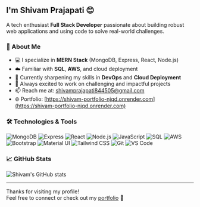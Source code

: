 ## I'm Shivam Prajapati 😊

A tech enthusiast **Full Stack Developer** passionate about building robust web applications and using code to solve real-world challenges.

### 🚀 About Me

- 💻 I specialize in **MERN Stack** (MongoDB, Express, React, Node.js)
- ☁️ Familiar with **SQL**, **AWS**,  and cloud deployment
- 🌱 Currently sharpening my skills in **DevOps** and **Cloud Deployment**
- 🔭 Always excited to work on challenging and impactful projects
- 📫 Reach me at: [shivamprajapati844505@gmail.com](mailto:shivamprajapati844505@gmail.com)
- 🌐 Portfolio: [https://shivam-portfolio-njqd.onrender.com](https://shivam-portfolio-njqd.onrender.com)

### 🛠️ Technologies & Tools

![MongoDB](https://img.shields.io/badge/-MongoDB-4EA94B?style=flat-square&logo=mongodb&logoColor=white)
![Express](https://img.shields.io/badge/-Express-000000?style=flat-square&logo=express&logoColor=white)
![React](https://img.shields.io/badge/-React-61DAFB?style=flat-square&logo=react&logoColor=white)
![Node.js](https://img.shields.io/badge/-Node.js-339933?style=flat-square&logo=node.js&logoColor=white)
![JavaScript](https://img.shields.io/badge/-JavaScript-F7DF1E?style=flat-square&logo=javascript&logoColor=black)
![SQL](https://img.shields.io/badge/-SQL-4479A1?style=flat-square&logo=mysql&logoColor=white)
![AWS](https://img.shields.io/badge/-AWS-232F3E?style=flat-square&logo=amazon-aws&logoColor=white)
![Bootstrap](https://img.shields.io/badge/-Bootstrap-563D7C?style=flat-square&logo=bootstrap&logoColor=white)
![Material UI](https://img.shields.io/badge/-Material_UI-0081CB?style=flat-square&logo=mui&logoColor=white)
![Tailwind CSS](https://img.shields.io/badge/-Tailwind_CSS-38B2AC?style=flat-square&logo=tailwind-css&logoColor=white)
![Git](https://img.shields.io/badge/-Git-F05032?style=flat-square&logo=git&logoColor=white)
![VS Code](https://img.shields.io/badge/-VS_Code-007ACC?style=flat-square&logo=visual-studio-code&logoColor=white)

### 📈 GitHub Stats

![Shivam's GitHub stats](https://github-readme-stats.vercel.app/api?username=Shivamprajapati844505&show_icons=true&theme=radical)


---

Thanks for visiting my profile!  
Feel free to connect or check out my [portfolio](https://shivam-portfolio-njqd.onrender.com) 🚀
